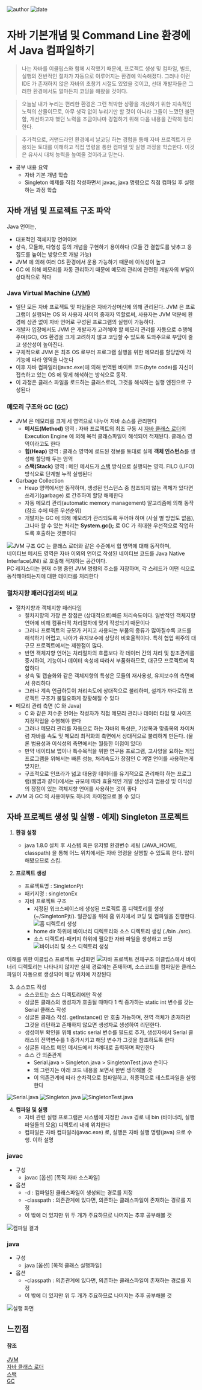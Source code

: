﻿![author](https://img.shields.io/badge/author-daesungRa-lightgray.svg?style=flat-square)
![date](https://img.shields.io/badge/date-190113-lightgray.svg?style=flat-square)

# 자바 기본개념 및 Command Line 환경에서 Java 컴파일하기

> 나는 자바를 이클립스와 함께 시작했기 때문에, 프로젝트 생성 및 컴파일, 빌드, 실행의 전반적인 절차가 자동으로 이루어지는 환경에 익숙해졌다. 그러나 이런 IDE 가 존재하지 않은 자바의 초창기 시절도 있었을 것이고, 선대 개발자들은 그러한 환경에서도 얼마든지 코딩을 해왔을 것이다.

> 오늘날 내가 누리는 편리한 환경은 그런 척박한 상황을 개선하기 위한 지속적인 노력의 산물이므로, 아무 생각 없이 누리기만 할 것이 아니라 그들이 느꼈던 불편함, 개선하고자 했던 노력을 조금이나마 경험하기 위해 다음 내용을 간략히 정리한다.

> 추가적으로, 커맨드라인 환경에서 날코딩 하는 경험을 통해 자바 프로젝트가 운용되는 토대를 이해하고 직접 명령을 통한 컴파일 및 실행 과정을 학습한다. 이것은 유사시 대처 능력을 높여줄 것이라고 믿는다.

- 공부 내용 요약
	* 자바 기본 개념 학습
	* Singleton 예제를 직접 작성하면서 javac, java 명령으로 직접 컴파일 후 실행하는 과정 학습

## 자바 개념 및 프로젝트 구조 파악

Java 언어는,
- 대표적인 객체지향 언어이며
- 상속, 모듈화, 다형성 등의 개념을 구현하기 용이하다 (모듈 간 결합도를 낮추고 응집도를 높이는 방향으로 개발 가능)
- JVM 에 의해 여러 OS 환경에서 운용 가능하기 때문에 이식성이 높고
- GC 에 의해 메모리를 자동 관리하기 때문에 메모리 관리에 관련된 개발자의 부담이 상대적으로 적다

### Java Virtual Machine ([JVM])

- 일단 모든 자바 프로젝트 및 파일들은 자바가상머신에 의해 관리된다. JVM 은 프로그램이 실행되는 OS 와 사용자 사이의 중재자 역할로써, 사용자는 JVM 덕분에 환경에 상관 없이 자바 언어로 구성된 프로그램의 실행이 가능하다.
- 개발자 입장에서도 JVM 은 개발자가 고려해야 할 메모리 관리를 자동으로 수행해주며(GC), OS 환경을 크게 고려하지 않고 코딩할 수 있도록 도와주므로 부담이 줄고 생산성이 높아진다.
- 구체적으로 JVM 은 최초 OS 로부터 프로그램 실행을 위한 메모리를 할당받아 각 기능에 따라 영역을 나눈다
- 이후 자바 컴파일러(javac.exe)에 의해 번역된 바이트 코드(byte code)를 자신이 접촉하고 있는 OS 에 맞게 해석하는 방식으로 동작.
- 이 과정은 클래스 파일을 로드하는 클래스로더, 그것을 해석하는 실행 엔진으로 구성된다

### 메모리 구조와 GC ([GC])

- JVM 은 메모리를 크게 세 영역으로 나누어 자바 소스를 관리한다
	* **메서드(Method)** 영역 : 자바 프로젝트의 최초 구동 시 [자바 클래스 로더]의 Execution Engine 에 의해 목적 클래스파일이 해석되어 적재된다. 클래스 영역이라고도 한다
	* **힙(Heap)** 영역 : 클래스 영역에 로드된 정보를 토대로 실제 **객체 인스턴스**를 생성해 할당해 두는 영역
	* **스택(Stack)** 영역 : 메인 메서드가 [스택] 방식으로 실행되는 영역. FILO (LIFO) 방식으로 단계별 누적 실행된다
- Garbage Collection
	* Heap 영역에서만 동작하며, 생성된 인스턴스 중 참조되지 않는 객체가 있다면 쓰레기(garbage) 로 간주하여 할당 해제한다
	* 자동 메모리 관리(automatic memory management) 알고리즘에 의해 동작 (참조 수에 따른 우선순위)
	* 개발자는 GC 에 의해 메모리가 관리되도록 두어야 하며 (사실 별 방법도 없음), 그나마 할 수 있는 처리는 **System.gc();** 로 GC 가 최대한 우선적으로 작업하도록 호출하는 것뿐이다

![JVM 구조](https://github.com/daesungRa/MyStudy/blob/master/imgs/JVM.png)
GC 는 클래스 로더와 같은 수준에서 힙 영역에 대해 동작하며,<br/>
네이티브 메서드 영역은 자바 이외의 언어로 작성된 네이티브 코드를 Java Native Interface(JNI) 로 호출해 적재하는 공간이다.<br/>
PC 레지스터는 현재 수행 중인 JVM 명령의 주소를 저장하며, 각 스레드가 어떤 식으로 동작해야되는지에 대한 데이터를 처리한다

### 절차지향 패러다임과의 비교

- 절차지향과 객체지향 패러다임
	* 절차지향의 가장 큰 장점은 (상대적으로)빠른 처리속도이다. 일반적인 객체지향 언어에 비해 컴퓨터적 처리절차에 맞게 작성되기 때문이다
	* 그러나 프로젝트의 규모가 커지고 사용되는 부품의 종류가 많아질수록 코드를 해석하기 어렵고, 나아가 유지보수에 상당히 비효율적이다. 특히 협업 위주의 대규모 프로젝트에서는 제한점이 많다.
	* 반면 객체지향 언어는 처리절차의 흐름보다 각 데이터 간의 처리 및 참조관계를 중시하여, 기능이나 데이터 속성에 따라서 부품화하므로, 대규모 프로젝트에 적합하다
	* 상속 및 캡슐화와 같은 객체지향의 특성은 모듈의 재사용성, 유지보수의 측면에서 유리하다
	* 그러나 계속 언급하듯이 처리속도에 상대적으로 불리하며, 설계가 까다로워 프로젝트 구조가 불필요하게 장황해질 수 있다
- 메모리 관리 측면 (C 와 Java)
	* C 와 같은 저수준 언어는 작성자가 직접 메모리 관리나 데이터 타입 및 사이즈 지정작업을 수행해야 한다
	* 그러나 메모리 관리를 자동으로 하는 자바의 특성은, 기성복과 맞춤복의 차이처럼 자바를 속도 및 메모리 최적화의 측면에서 상대적으로 불리하게 만든다. (물론 범용성과 이식성의 측면에서는 월등한 이점이 있다)
	* 만약 네이티브 앱이나 특수목적을 위한 연구용 프로그램, 고사양을 요하는 게임 프로그램을 위해서는 빠른 성능, 처리속도가 장점인 C 계열 언어를 사용하는게 맞지만,
	* 구조적으로 인프라가 넓고 대용량 데이터를 유기적으로 관리해야 하는 프로그램(웹앱과 같이)에서는 규모에 따라 효율적인 개발 생산성과 범용성 및 이식성의 장점이 있는 객체지향 언어를 사용하는 것이 좋다
- JVM 과 GC 의 사용여부도 하나의 차이점으로 볼 수 있다

## 자바 프로젝트 생성 및 실행 - 예제) Singleton 프로젝트

1. **환경 설정**
	* java 1.8.0 설치 후 시스템 혹은 유저별 환경변수 세팅 (JAVA_HOME, classpath) 을 통해 어느 위치에서든 자바 명령을 실행할 수 있도록 한다. 많이 해봤으므로 스킵.

2. **프로젝트 생성**
	* 프로젝트명 : SingletonPjt
	* 패키지명 : singletonEx
	* 자바 프로젝트 구조
		- 지정된 워크스페이스에 생성된 프로젝트 홈 디렉토리를 생성 (~/SingletonPjt/). 일관성을 위해 홈 위치에서 코딩 및 컴파일을 진행한다.
![홈 디렉토리 생성](https://github.com/daesungRa/MyStudy/blob/master/imgs/singletonEx01.png)
		- home dir 하위에 바이너리 디렉토리와 소스 디렉토리 생성 (./bin ./src).
		- 소스 디렉토리-패키지 하위에 필요한 자바 파일을 생성하고 코딩
![바이너리 및 소스 디렉토리 생성](https://github.com/daesungRa/MyStudy/blob/master/imgs/singletonEx02.png)

이해를 위한 이클립스 프로젝트 구성화면
![자바 프로젝트 전체구조](https://github.com/daesungRa/MyStudy/blob/master/imgs/JavaProjectStructure.png)
이클립스에서 바이너리 디렉토리는 나타나지 않지만 실제 경로에는 존재하며, 소스코드를 컴파일한 클래스 파일이 자동으로 생성되어 해당 위치에 저장된다


3. 소스코드 작성
	* 소스코드는 소스 디렉토리에만 작성
	* 싱글톤 클래스의 생성자가 호출될 때마다 1 씩 증가하는 static int 변수를 갖는 Serial 클래스 작성
	* 싱글톤 클래스 작성. getInstance() 만 호출 가능하며, 전역 객체가 존재하면 그것을 리턴하고 존재하지 않으면 생성자로 생성하여 리턴한다.
	* 생성여부 확인을 위해 static serial 변수를 필드로 추가, 생성자에서 Serial 클래스의 전역변수를 1 증가시키고 해당 변수가 그것을 참조하도록 한다
	* 싱글톤 테스트 메인 메서드에서 차례대로 출력하며 확인한다
	* 소스 간 의존관계
		- Serial.java > Singleton.java > SingletonTest.java 순이다
		- 왜 그런지는 아래 코드 내용을 보면서 한번 생각해볼 것
		- 이 의존관계에 따라 순차적으로 컴파일하고, 최종적으로 테스트파일을 실행한다

![Serial.java](https://github.com/daesungRa/MyStudy/blob/master/imgs/singletonEx_Serial.png)
![Singleton.java](https://github.com/daesungRa/MyStudy/blob/master/imgs/singletonEx_Singleton.png)
![SingletonTest.java](https://github.com/daesungRa/MyStudy/blob/master/imgs/singletonEx_SingletonTest.png)

4. **컴파일 및 실행**
	* 자바 관련 실행 프로그램은 시스템에 지정한 Java 경로 내 bin (바이너리, 실행 파일들의 모음) 디렉토리 내에 위치한다
	* 컴파일은 자바 컴파일러(javac.exe) 로, 실행은 자바 실행 명령(java) 으로 수행. 이하 설명

### javac

- 구성
	* javac [옵션] [목적 자바 소스파일]
- 옵션
	* -d : 컴파일된 클래스파일이 생성되는 경로를 지정
	* -classpath : 의존관계에 있다면, 의존하는 클래스파일이 존재하는 경로를 지정
	* 이 밖에 더 있지만 위 두 개가 주요하므로 나머지는 추후 공부해볼 것

![컴파일 결과](https://github.com/daesungRa/MyStudy/blob/master/imgs/singletonEx03.png)

### java

- 구성
	* java [옵션] [목적 클래스 실행파일]
- 옵션
	* -classpath : 의존관계에 있다면, 의존하는 클래스파일이 존재하는 경로를 지정
	* 이 밖에 더 있지만 위 두 개가 주요하므로 나머지는 추후 공부해볼 것

![실행 화면](https://github.com/daesungRa/MyStudy/blob/master/imgs/singletonEx04.png)

## 느낀점

#### 참조

[JVM]<br/>
[자바 클래스 로더]<br/>
[스택]<br/>
[GC]<br/>

[JVM]: https://ko.wikipedia.org/wiki/%EC%9E%90%EB%B0%94_%EA%B0%80%EC%83%81_%EB%A8%B8%EC%8B%A0
[자바 클래스 로더]: https://ko.wikipedia.org/wiki/%EC%9E%90%EB%B0%94_%ED%81%B4%EB%9E%98%EC%8A%A4%EB%A1%9C%EB%8D%94
[스택]: https://ko.wikipedia.org/wiki/%EC%8A%A4%ED%83%9D
[GC]: https://d2.naver.com/helloworld/1329
















